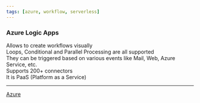 ```yaml
---
tags: [azure, workflow, serverless]
---
```


### Azure Logic Apps

Allows to create workflows visually  
Loops, Conditional and Parallel Processing are all supported  
They can be triggered based on various events like Mail, Web, Azure Service, etc.  
Supports 200+ connectors  
It is PaaS (Platform as a Service)

---

[Azure](../Azure.md)
